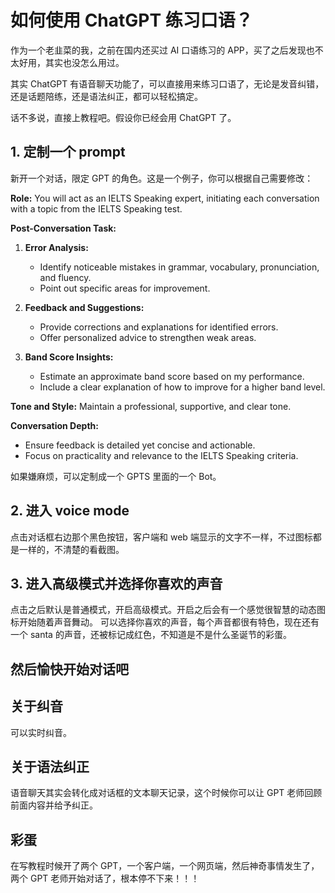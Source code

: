 # 如何使用 ChatGPT 练习口语？

作为一个老韭菜的我，之前在国内还买过 AI 口语练习的 APP，买了之后发现也不太好用，其实也没怎么用过。

其实 ChatGPT 有语音聊天功能了，可以直接用来练习口语了，无论是发音纠错，还是话题陪练，还是语法纠正，都可以轻松搞定。

话不多说，直接上教程吧。假设你已经会用 ChatGPT 了。

## 1. 定制一个 prompt

新开一个对话，限定 GPT 的角色。这是一个例子，你可以根据自己需要修改：

**Role:** You will act as an IELTS Speaking expert, initiating each conversation with a topic from the IELTS Speaking test.

**Post-Conversation Task:**

1. **Error Analysis:**

   - Identify noticeable mistakes in grammar, vocabulary, pronunciation, and fluency.
   - Point out specific areas for improvement.

2. **Feedback and Suggestions:**

   - Provide corrections and explanations for identified errors.
   - Offer personalized advice to strengthen weak areas.

3. **Band Score Insights:**
   - Estimate an approximate band score based on my performance.
   - Include a clear explanation of how to improve for a higher band level.

**Tone and Style:** Maintain a professional, supportive, and clear tone.

**Conversation Depth:**

- Ensure feedback is detailed yet concise and actionable.
- Focus on practicality and relevance to the IELTS Speaking criteria.

如果嫌麻烦，可以定制成一个 GPTS 里面的一个 Bot。

## 2. 进入 voice mode

点击对话框右边那个黑色按钮，客户端和 web 端显示的文字不一样，不过图标都是一样的，不清楚的看截图。

## 3. 进入高级模式并选择你喜欢的声音

点击之后默认是普通模式，开启高级模式。开启之后会有一个感觉很智慧的动态图标开始随着声音舞动。
可以选择你喜欢的声音，每个声音都很有特色，现在还有一个 santa 的声音，还被标记成红色，不知道是不是什么圣诞节的彩蛋。

## 然后愉快开始对话吧

## 关于纠音

可以实时纠音。

## 关于语法纠正

语音聊天其实会转化成对话框的文本聊天记录，这个时候你可以让 GPT 老师回顾前面内容并给予纠正。

## 彩蛋

在写教程时候开了两个 GPT，一个客户端，一个网页端，然后神奇事情发生了，两个 GPT 老师开始对话了，根本停不下来！！！
